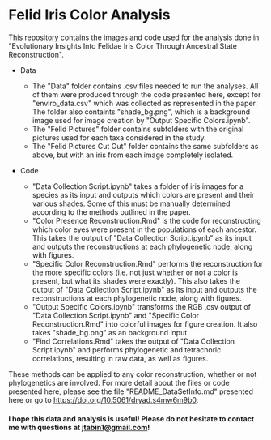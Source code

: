 # Felid Iris Color Analysis
This repository contains the images and code used for the analysis done in "Evolutionary Insights Into Felidae Iris Color Through Ancestral State Reconstruction".

- Data
  - The "Data" folder contains .csv files needed to run the analyses. All of them were produced through the code presented here, except for "enviro_data.csv" which was collected as represented in the paper. The folder also containts "shade_bg.png", which is a background image used for image creation by "Output Specific Colors.ipynb".
  - The "Felid Pictures" folder contains subfolders with the original pictures used for each taxa considered in the study.
  - The "Felid Pictures Cut Out" folder contains the same subfolders as above, but with an iris from each image completely isolated.

- Code
  - "Data Collection Script.ipynb" takes a folder of iris images for a species as its input and outputs which colors are present and their various shades. Some of this must be manually determined according to the methods outlined in the paper.
  - "Color Presence Reconstruction.Rmd" is the code for reconstructing which color eyes were present in the populations of each ancestor. This takes the output of "Data Collection Script.ipynb" as its input and outputs the reconstructions at each phylogenetic node, along with figures. 
  - "Specific Color Reconstruction.Rmd" performs the reconstruction for the more specific colors (i.e. not just whether or not a color is present, but what its shades were exactly). This also takes the output of "Data Collection Script.ipynb" as its input and outputs the reconstructions at each phylogenetic node, along with figures. 
  - "Output Specific Colors.ipynb" transforms the RGB .csv output of "Data Collection Script.ipynb" and "Specific Color Reconstruction.Rmd" into colorful images for figure creation. It also takes "shade_bg.png" as an background input.
  - "Find Correlations.Rmd" takes the output of "Data Collection Script.ipynb" and performs phylogenetic and tetrachoric correlations, resulting in raw data, as well as figures.
 
These methods can be applied to any color reconstruction, whether or not phylogenetics are involved. For more detail about the files or code presented here, please see the file "README_DataSetInfo.md" presented here or go to https://doi.org/10.5061/dryad.s4mw6m9b0.

#### I hope this data and analysis is useful! Please do not hesitate to contact me with questions at jtabin1@gmail.com!
